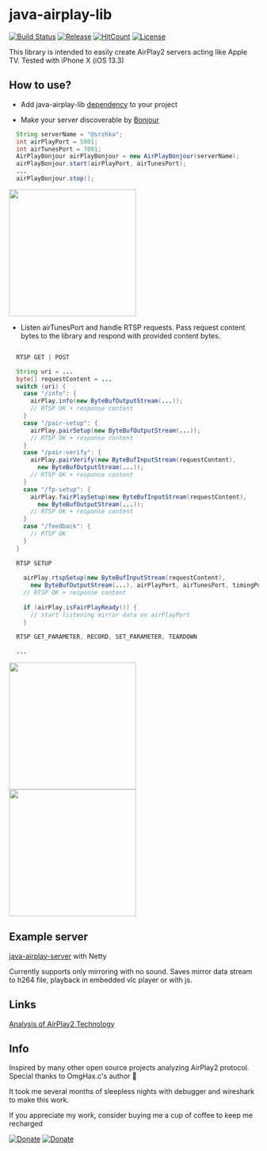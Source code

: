 # java-airplay-lib

[![Build Status](https://travis-ci.com/serezhka/java-airplay-lib.svg?branch=master)](https://travis-ci.com/serezhka/java-airplay-lib) [![Release](https://jitpack.io/v/serezhka/java-airplay-lib.svg)](https://jitpack.io/#serezhka/java-airplay-lib) [![HitCount](http://hits.dwyl.io/serezhka/java-airplay-lib.svg)](http://hits.dwyl.io/serezhka/java-airplay-lib)
[![License](https://img.shields.io/badge/license-MIT-blue.svg)](http://opensource.org/licenses/MIT)

This library is intended to easily create AirPlay2 servers acting like Apple TV. Tested with iPhone X (iOS 13.3)

## How to use?

* Add java-airplay-lib [dependency](https://jitpack.io/#serezhka/java-airplay-lib) to your project

* Make your server discoverable by [Bonjour](https://ru.wikipedia.org/wiki/Bonjour)

```java
  String serverName = "@srzhka";
  int airPlayPort = 5001;
  int airTunesPort = 7001;
  AirPlayBonjour airPlayBonjour = new AirPlayBonjour(serverName);
  airPlayBonjour.start(airPlayPort, airTunesPort);
  ...
  airPlayBonjour.stop();
```

<img src="https://github.com/serezhka/java-airplay-lib/blob/media/bonjour.jpg" width="256" height="256">

* Listen airTunesPort and handle RTSP requests. Pass request content bytes to the library and respond with provided content bytes.

```java

  RTSP GET | POST

  String uri = ...
  byte[] requestContent = ...
  switch (uri) {
    case "/info": {
      airPlay.info(new ByteBufOutputStream(...));
      // RTSP OK + response content
    }
    case "/pair-setup": {
      airPlay.pairSetup(new ByteBufOutputStream(...));
      // RTSP OK + response content
    }
    case "/pair-verify": {
      airPlay.pairVerify(new ByteBufInputStream(requestContent),
        new ByteBufOutputStream(...));
      // RTSP OK + response content
    }
    case "/fp-setup": {
      airPlay.fairPlaySetup(new ByteBufInputStream(requestContent),
        new ByteBufOutputStream(...));
      // RTSP OK + response content
    }
    case "/feedback": {
      // RTSP OK
    }
  }
  
  RTSP SETUP
  
    airPlay.rtspSetup(new ByteBufInputStream(requestContent),
      new ByteBufOutputStream(...), airPlayPort, airTunesPort, timingPort); 
    // RTSP OK + response content
      
    if (airPlay.isFairPlayReady()) {
      // start listening mirror data on airPlayPort 
    }
  
  RTSP GET_PARAMETER, RECORD, SET_PARAMETER, TEARDOWN
  
  ...
```
<img src="https://github.com/serezhka/java-airplay-lib/blob/media/paired_1.jpg" width="256" height="256"><img src="https://github.com/serezhka/java-airplay-lib/blob/media/paired_2.jpg" height="256">

## Example server

[java-airplay-server](https://github.com/serezhka/java-airplay-server) with Netty

Currently supports only mirroring with no sound. Saves mirror data stream to h264 file, playback in embedded vlc player or with js.

## Links

[Analysis of AirPlay2 Technology](http://www.programmersought.com/article/2084789418/)

## Info

Inspired by many other open source projects analyzing AirPlay2 protocol. Special thanks to OmgHax.c's author 🤯

It took me several months of sleepless nights with debugger and wireshark to make this work.

If you appreciate my work, consider buying me a cup of coffee to keep me recharged

[![Donate](https://img.shields.io/badge/Donate-PayPal-green.svg)](https://www.paypal.com/paypalme2/srzhka) [![Donate](https://github.com/serezhka/java-airplay-lib/blob/media/yandex_money.svg)](https://money.yandex.ru/to/4100111540466689)
